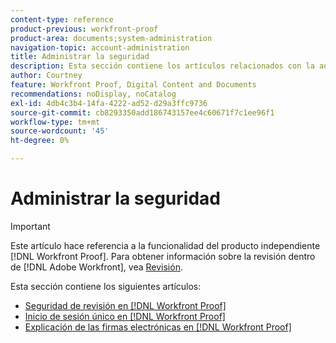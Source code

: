 ```yaml
---
content-type: reference
product-previous: workfront-proof
product-area: documents;system-administration
navigation-topic: account-administration
title: Administrar la seguridad
description: Esta sección contiene los artículos relacionados con la administración de la seguridad en  [!DNL Workfront Proof].
author: Courtney
feature: Workfront Proof, Digital Content and Documents
recommendations: noDisplay, noCatalog
exl-id: 4db4c3b4-14fa-4222-ad52-d29a3ffc9736
source-git-commit: cb8293350add186743157ee4c60671f7c1ee96f1
workflow-type: tm+mt
source-wordcount: '45'
ht-degree: 0%

---
```


# Administrar la seguridad

>[!IMPORTANT]
>
>Este artículo hace referencia a la funcionalidad del producto independiente [!DNL Workfront Proof]. Para obtener información sobre la revisión dentro de [!DNL Adobe Workfront], vea [Revisión](../../../review-and-approve-work/proofing/proofing.md).

Esta sección contiene los siguientes artículos:

* [Seguridad de revisión en  [!DNL Workfront Proof]](../../../workfront-proof/wp-acct-admin/managing-security/proof-security-in-workfront-proof.md)
* [Inicio de sesión único en  [!DNL Workfront Proof]](../../../workfront-proof/wp-acct-admin/managing-security/single-sign-on-overview.md)
* [Explicación de las firmas electrónicas en  [!DNL Workfront Proof]](../../../workfront-proof/wp-acct-admin/managing-security/electronic-sigs-in-wp.md)
